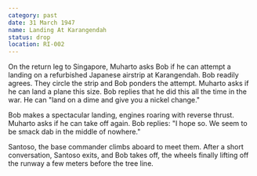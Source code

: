 ```yaml
---
category: past
date: 31 March 1947
name: Landing At Karangendah
status: drop
location: RI-002
---
```

On the return leg to Singapore, Muharto asks Bob if he
can attempt a landing on a refurbished Japanese airstrip at Karangendah.
Bob readily agrees. They circle the strip and Bob ponders the attempt.
Muharto asks if he can land a plane this size. Bob replies that he did
this all the time in the war. He can "land on a dime and give you a
nickel change." 

Bob makes a spectacular landing, engines roaring with reverse thrust. Muharto asks if he can take off again. Bob replies:
"I hope so. We seem to be smack dab in the middle of nowhere." 

Santoso, the base commander climbs aboard to meet them. After a short conversation, Santoso exits, and Bob takes off, the wheels finally lifting off the runway a few meters before the tree line.

